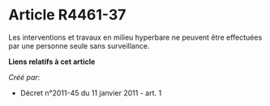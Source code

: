 # Article R4461-37

Les interventions et travaux en milieu hyperbare ne peuvent être effectuées par une personne seule sans surveillance.

**Liens relatifs à cet article**

_Créé par_:

  - Décret n°2011-45 du 11 janvier 2011 - art. 1
